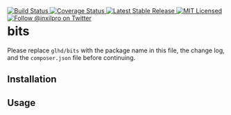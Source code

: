 <div style="float: right;">
	<a href="https://github.com/glhd/bits/actions" target="_blank">
		<img 
			src="https://github.com/glhd/bits/workflows/PHPUnit/badge.svg" 
			alt="Build Status" 
		/>
	</a>
	<a href="https://codeclimate.com/github/glhd/bits/test_coverage" target="_blank">
		<img 
			src="https://api.codeclimate.com/v1/badges/f597a6e8d9f968a55f03/test_coverage" 
			alt="Coverage Status" 
		/>
	</a>
	<a href="https://packagist.org/packages/glhd/bits" target="_blank">
        <img 
            src="https://poser.pugx.org/glhd/bits/v/stable" 
            alt="Latest Stable Release" 
        />
	</a>
	<a href="./LICENSE" target="_blank">
        <img 
            src="https://poser.pugx.org/glhd/bits/license" 
            alt="MIT Licensed" 
        />
    </a>
    <a href="https://twitter.com/inxilpro" target="_blank">
        <img 
            src="https://img.shields.io/twitter/follow/inxilpro?style=social" 
            alt="Follow @inxilpro on Twitter" 
        />
    </a>
</div>

# bits

Please replace `glhd/bits` with the package name in this file, 
the change log, and the `composer.json` file before continuing.

## Installation

## Usage
